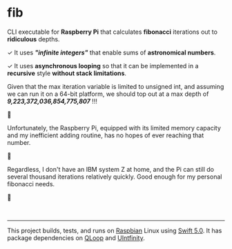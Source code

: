# fib

CLI executable for **Raspberry Pi** that calculates **fibonacci** iterations out
to **ridiculous** depths.

✓ It uses ***"infinite integers"*** that enable sums of **astronomical numbers**.

✓ It uses **asynchronous looping** so that it can be implemented in a
  **recursive** style **without stack limitations**.

Given that the max iteration variable is limited to unsigned int, and
assuming we can run it on a 64-bit platform, we should top out at a max
depth of ***9,223,372,036,854,775,807*** !!!

🤯

Unfortunately, the Raspberry Pi, equipped with its limited memory capacity and
my inefficient adding routine, has no hopes of ever reaching that number.

🤕

Regardless, I don't have an IBM system Z at home, and the Pi can still do several
thousand iterations relatively quickly. Good enough for my personal fibonacci needs.

🧐

<br />

---

This project builds, tests, and runs on
[Raspbian](https://www.raspberrypi.org/documentation/raspbian/) Linux
using [Swift 5.0](https://swift.org/).
It has package dependencies on
[QLoop](https://github.com/quickthyme/qloop)
and [UIntfinity](https://github.com/quickthyme/UIntfinity).

